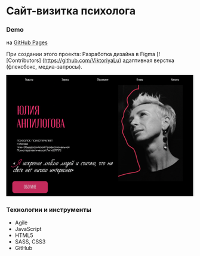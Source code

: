 # Сайт-визитка психолога
### Demo
на [GitHub Pages](https://3girls-team.github.io/)
 
При создании этого проекта:
Разработка дизайна в Figma [![Contributors] (https://github.com/ViktoriyaLu)
адаптивная верстка (флексбокс, медиа-запросы).

![image](/assets/images/README.png)

### Технологии и инструменты
* Agile
* JavaScript
* HTML5
* SASS, CSS3
* GitHub
